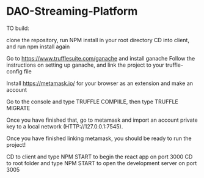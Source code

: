 # DAO-Streaming-Platform
TO build:

clone the repository, run NPM install in your root directory CD into client, and run npm install again

Go to https://www.trufflesuite.com/ganache and install ganache Follow the instructions on setting up ganache, and link the project to your truffle-config file

Install https://metamask.io/ for your browser as an extension and make an account

Go to the console and type TRUFFLE COMPIILE, then type TRUFFLE MIGRATE

Once you have finished that, go to metamask and import an account private key to a local network (HTTP://127.0.0.1:7545).

Once you have finished linking metamask, you should be ready to run the project!

CD to client and type NPM START to begin the react app on port 3000 CD to root folder and type NPM START to open the development server on port 3005
